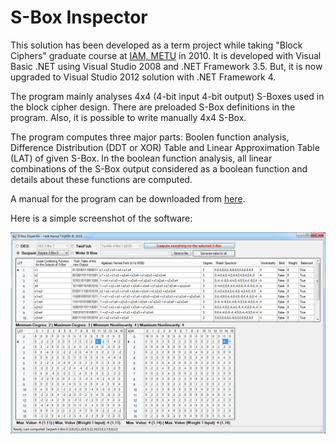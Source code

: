 S-Box Inspector
===============
This solution has been developed as a term project while taking "Block Ciphers" graduate course at [IAM, METU](http://www.iam.metu.edu.tr) in 2010. It is developed with Visual Basic .NET using Visual Studio 2008 and .NET Framework 3.5. But, it is now upgraded to Visual Studio 2012 solution with .NET Framework 4.

The program mainly analyses 4x4 (4-bit input 4-bit output) S-Boxes used in the block cipher design. There are preloaded S-Box definitions in the program. Also, it is possible to write manually 4x4 S-Box.

The program computes three major parts: Boolen function analysis, Difference Distribution (DDT or XOR) Table and Linear Approximation Table (LAT) of given S-Box. In the boolean function analysis, all linear combinations of the S-Box output considered as a boolean function and details about these functions are computed.

A manual for the program can be downloaded from [here](Manual.pdf).

Here is a simple screenshot of the software:

![Example Screenshot](ExampleScreenshot.png)
